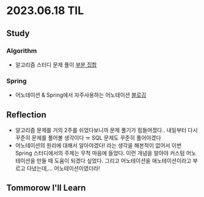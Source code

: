 # 2023.06.18 TIL

## Study
### Algorithm
- 알고리즘 스터디 문제 풀이 [부분 집합](https://leetcode.com/problems/subsets/)

### Spring
- 어노테이션 & Spring에서 자주사용하는 어노테이션 [블로깅](https://memodayoungee.tistory.com/150)

## Reflection
- 알고리즘 문제를 거의 2주를 쉬었다보니까 문제 풀기가 힘들어졌다.. 내일부터 다시 꾸준히 문제를 풀어볼 생각이다 ㅠ SQL 문제도 꾸준히 풀어야겠다
- 어노테이션의 원리에 대해서 알아야겠다! 라는 생각을 해본적이 없어서 이번 Spring 스터디에서의 주제는 무척 마음에 들었다. 이런 개념을 알아야 커스텀 어노테이션을
만들 때 도움이 되겠다 싶었다. 그리고 어노테이션을 애노테이션이라고 부르고 다녔는데,... 어노테이션이였더라!

## Tommorow I'll Learn



